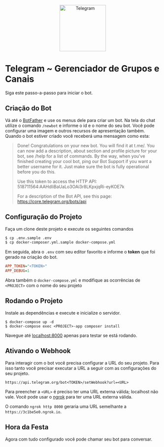 <p align="center">
  <img 
    src="https://github.com/LyseonTech/telegram/raw/master/public/image/telegram.png" 
    height="150px" 
    alt="Telegram"
  >
</p>

# Telegram ~ Gerenciador de Grupos e Canais
Siga este passo-a-passo para iniciar o bot.

## Criação do Bot
Vá até o [BotFather](https://t.me/BotFather) e use os menus dele para criar um bot.
Na tela do chat utilize o comando `/newbot` e informe o id e o nome do seu bot.
Você pode configurar uma imagem e outros recursos de apresentação também.
Quando o bot estiver criado você receberá uma mensagem como esta:

> Done! Congratulations on your new bot. You will find it at t.me/<id>.
You can now add a description, about section and profile picture for your bot, see /help for a list of commands.
By the way, when you've finished creating your cool bot, ping our Bot Support if you want a better username for it. 
Just make sure the bot is fully operational before you do this.
>
> Use this token to access the HTTP API:
518711564:AAHdIiBaUaLo3OAi3r8LKpxjqRi-eyKOE7k
>
> For a description of the Bot API, see this page: https://core.telegram.org/bots/api

## Configuração do Projeto
Faça um clone deste projeto e execute os seguintes comandos
```bash
$ cp .env.sample .env
$ cp docker-composer.yml.sample docker-compose.yml
```

Em seguida, abra o `.env` com seu editor favorito e informe o **token** que foi gerado na criação do bot.
```ini
APP_TOKEN="<TOKEN>"
APP_DEBUG=1
```

Abra também o `docker-compose.yml` e modifique as ocorrências de `<PROJECT>` com o nome do seu projeto

## Rodando o Projeto
Instale as dependências e execute e inicialize o servidor.
```
$ docker-compose up -d
$ docker-compose exec <PROJECT>-app composer install
```
Navegue até [localhost:8000](http://localhost:8000) apenas para testar se está rodando.

## Ativando o Webhook
Para interagir com o bot você precisa configurar a URL do seu projeto.
Para isso tanto você precisar executar a URL a seguir com as configurações do seu projeto.
```
https://api.telegram.org/bot<TOKEN>/setWebhook?url=<URL>
```
Para preencher a `<URL>` é preciso ter uma URL externa válida; localhost não vale.
Você pode usar o [ngrok](https://ngrok.com) para ter uma URL externa válida.

O comando `ngrok http 8000` geraria uma URL semelhante a `https://3c1be5e0.ngrok.io`.

## Hora da Festa
Agora com tudo configurado você pode chamar seu bot para conversar.